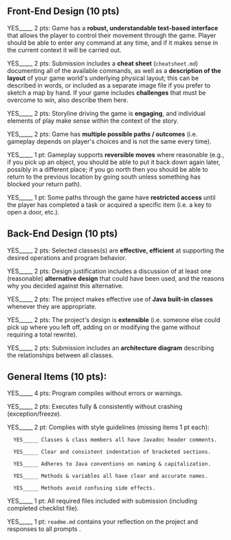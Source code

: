 ## Front-End Design (10 pts)

YES_____ 2 pts: Game has a **robust, understandable text-based interface** that allows the player to control their movement through the game.  Player should be able to enter any command at any time, and if it makes sense in the current context it will be carried out.

YES_____ 2 pts: Submission includes a **cheat sheet** (`cheatsheet.md`) documenting all of the available commands, as well as a **description of the layout** of your game world's underlying physical layout; this can be described in words, or included as a separate image file if you prefer to sketch a map by hand.  If your game includes **challenges** that must be overcome to win, also describe them here.

YES_____ 2 pts: Storyline driving the game is **engaging**, and individual elements of play make sense within the context of the story.

YES_____ 2 pts: Game has **multiple possible paths / outcomes** (i.e. gameplay depends on player's choices and is not the same every time).

YES_____ 1 pt: Gameplay supports **reversible moves** where reasonable (e.g., if you pick up an object, you should be able to put it back down again later, possibly in a different place; if you go north then you should be able to return to the previous location by going south unless something has blocked your return path).

YES_____ 1 pt: Some paths through the game have **restricted access** until the player has completed a task or acquired a specific item (i.e. a key to open a door, etc.).


## Back-End Design (10 pts)

YES_____ 2 pts: Selected classes(s) are **effective, efficient** at supporting the desired operations and program behavior.

YES_____ 2 pts: Design justification includes a discussion of at least one (reasonable) **alternative design** that could have been used, and the reasons why you decided against this alternative.

YES_____ 2 pts: The project makes effective use of **Java built-in classes** whenever they are appropriate.

YES_____ 2 pts: The project's design is **extensible** (i.e. someone else could pick up where you left off, adding on or modifying the game without requiring a total rewrite).

YES_____ 2 pts: Submission includes an **architecture diagram** describing the relationships between all classes.


## General Items (10 pts):
YES_____ 4 pts: Program compiles without errors or warnings.

YES_____ 2 pts: Executes fully & consistently without crashing (exception/freeze).

YES_____ 2 pt: Complies with style guidelines (missing items 1 pt each):

      YES_____ Classes & class members all have Javadoc header comments.

      YES_____ Clear and consistent indentation of bracketed sections.

      YES_____ Adheres to Java conventions on naming & capitalization.

      YES_____ Methods & variables all have clear and accurate names.

      YES_____ Methods avoid confusing side effects.

YES_____ 1 pt: All required files included with submission (including completed checklist file).

YES_____ 1 pt: `readme.md` contains your reflection on the project and responses to all prompts .
